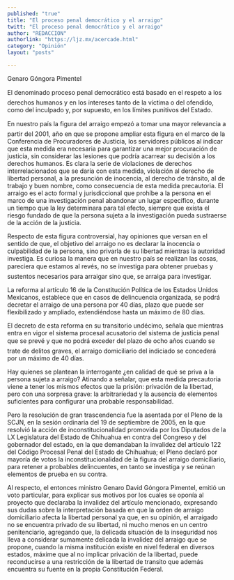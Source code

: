 ```yaml
---
published: "true"
title: "El proceso penal democrático y el arraigo"
twitt: "El proceso penal democrático y el arraigo"
author: "REDACCION"
authorlink: "https://ljz.mx/acercade.html"
category: "Opinión"
layout: "posts"

---
```



  Genaro Góngora Pimentel



  El denominado proceso penal democrático está basado en el respeto a los derechos humanos y en los intereses tanto de la víctima o del ofendido, como del inculpado y, por supuesto, en los límites punitivos del Estado.



  En nuestro país la figura del arraigo empezó a tomar una mayor relevancia a partir del 2001, año en que se propone ampliar esta figura en el marco de la Conferencia de Procuradores de Justicia, los servidores públicos al indicar que esta medida era necesaria para garantizar una mejor procuración de justicia, sin considerar las lesiones que podría acarrear su decisión a los derechos humanos. Es clara la serie de violaciones de derechos interrelacionados que se daría con esta medida, violación al derecho de libertad personal, a la presunción de inocencia, al derecho de tránsito, al de trabajo y buen nombre, como consecuencia de esta medida precautoria. El arraigo es el acto formal y jurisdiccional que prohíbe a la persona en el marco de una investigación penal abandonar un lugar específico, durante un tiempo que la ley determinara para tal efecto, siempre que exista el riesgo fundado de que la persona sujeta a la investigación pueda sustraerse de la acción de la justicia.



  Respecto de esta figura controversial, hay opiniones que versan en el sentido de que, el objetivo del arraigo no es declarar la inocencia o culpabilidad de la persona, sino privarla de su libertad mientras la autoridad investiga. Es curiosa la manera que en nuestro país se realizan las cosas, pareciera que estamos al revés, no se investiga para obtener pruebas y sustentos necesarios para arraigar sino que, se arraiga para investigar.



  La reforma al artículo 16 de la Constitución Política de los Estados Unidos Mexicanos, establece que en casos de delincuencia organizada, se podrá decretar el arraigo de una persona por 40 días, plazo que puede ser flexibilizado y ampliado, extendiéndose hasta un máximo de 80 días.



  El decreto de esta reforma en su transitorio undécimo, señala que mientras entra en vigor el sistema procesal acusatorio del sistema de justicia penal que se prevé y que no podrá exceder del plazo de ocho años cuando se trate de delitos graves, el arraigo domiciliario del indiciado se concederá por un máximo de 40 días.



  Hay quienes se plantean la interrogante ¿en calidad de qué se priva a la persona sujeta a arraigo? Atinando a señalar, que esta medida precautoria viene a tener los mismos efectos que la prisión: privación de la libertad, pero con una sorpresa grave: la arbitrariedad y la ausencia de elementos suficientes para configurar una probable responsabilidad.



  Pero la resolución de gran trascendencia fue la asentada por el Pleno de la SCJN, en la sesión ordinaria del 19 de septiembre de 2005, en la que resolvió la acción de inconstitucionalidad promovida por los Diputados de la LX Legislatura del Estado de Chihuahua en contra del Congreso y del gobernador del estado, en la que demandaban la invalidez del artículo 122 del Código Procesal Penal del Estado de Chihuahua; el Pleno declaró por mayoría de votos la inconstitucionalidad de la figura del arraigo domiciliario, para retener a probables delincuentes, en tanto se investiga y se reúnan elementos de prueba en su contra.



  Al respecto, el entonces ministro Genaro David Góngora Pimentel, emitió un voto particular, para explicar sus motivos por los cuales se oponía al proyecto que declaraba la invalidez del artículo mencionado, expresando sus dudas sobre la interpretación basada en que la orden de arraigo domiciliario afecta la libertad personal ya que, en su opinión, el arraigado no se encuentra privado de su libertad, ni mucho menos en un centro penitenciario, agregando que, la delicada situación de la inseguridad nos lleva a considerar sumamente delicada la invalidez del arraigo que se propone, cuando la misma institución existe en nivel federal en diversos estados, máxime que al no implicar privación de la libertad, puede reconducirse a una restricción de la libertad de transito que además encuentra su fuente en la propia Constitución Federal.

